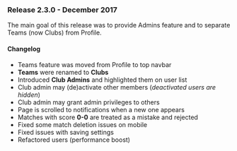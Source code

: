 ### Release 2.3.0 - December 2017

The main goal of this release was to provide Admins feature and to separate 
Teams (now Clubs) from Profile.
  
#### Changelog
* Teams feature was moved from Profile to top navbar
* **Teams** were renamed to **Clubs** 
* Introduced **Club Admins** and highlighted them on user list
* Club admin may (de)activate other members (_deactivated users are hidden_)
* Club admin may grant admin privileges to others
* Page is scrolled to notifications when a new one appears
* Matches with score **0-0** are treated as a mistake and rejected
* Fixed some match deletion issues on mobile
* Fixed issues with saving settings
* Refactored users (performance boost)
